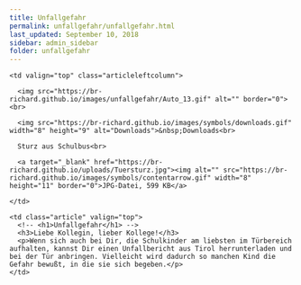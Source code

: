 ```yaml
---
title: Unfallgefahr
permalink: unfallgefahr/unfallgefahr.html
last_updated: September 10, 2018
sidebar: admin_sidebar
folder: unfallgefahr
---
```


<tbody>
<tr>
<td valign="top">

  <table cellpadding="0" cellspacing="0" border="0" summary="" width="450">
  <tbody>
  <tr width="450">

    <td valign="top" class="articleleftcolumn">

      <img src="https://br-richard.github.io/images/unfallgefahr/Auto_13.gif" alt="" border="0"><br>

      <img src="https://br-richard.github.io/images/symbols/downloads.gif" width="8" height="9" alt="Downloads">&nbsp;Downloads<br>

      Sturz aus Schulbus<br>

      <a target="_blank" href="https://br-richard.github.io/uploads/Tuersturz.jpg"><img alt="" src="https://br-richard.github.io/images/symbols/contentarrow.gif" width="8" height="11" border="0">JPG-Datei, 599 KB</a>

    </td>

    <td class="article" valign="top">
      <!-- <h1>Unfallgefahr</h1> -->
      <h3>Liebe Kollegin, lieber Kollege!</h3>
      <p>Wenn sich auch bei Dir, die Schulkinder am liebsten im Türbereich aufhalten, kannst Dir einen Unfallbericht aus Tirol herrunterladen und bei der Tür anbringen. Vielleicht wird dadurch so manchen Kind die Gefahr bewußt, in die sie sich begeben.</p>
    </td>

  </tr>
  </tbody>
  </table>

</td>
</tr>
</tbody>
